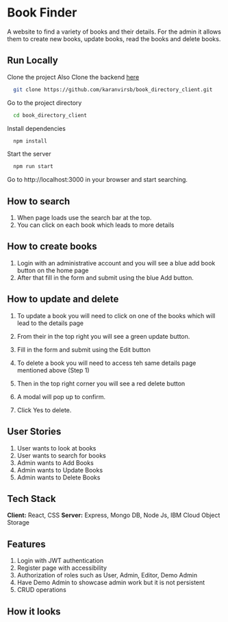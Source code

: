 # Book Finder

A website to find a variety of books and their details. For the admin it allows them to create new books, update books, read the books and delete books. 

## Run Locally

Clone the project
Also Clone the backend [here](https://github.com/karanvirsb/book_directory_server)

```bash
  git clone https://github.com/karanvirsb/book_directory_client.git
```

Go to the project directory

```bash
  cd book_directory_client
```

Install dependencies

```bash
  npm install
```

Start the server

```bash
  npm run start
```

Go to http://localhost:3000 in your browser and start searching. 

## How to search
1. When page loads use the search bar at the top.
2. You can click on each book which leads to more details

## How to create books
1. Login with an administrative account and you will see a blue add book button on the home page
2. After that fill in the form and submit using the blue Add button.  

## How to update and delete
1. To update a book you will need to click on one of the books which will lead to the details page
2. From their in the top right you will see a green update button. 
3. Fill in the form and submit using the Edit button

1. To delete a book you will need to access teh same details page mentioned above (Step 1)
2. Then in the top right corner you will see a red delete button
3. A modal will pop up to confirm. 
4. Click Yes to delete. 

## User Stories
1. User wants to look at books
2. User wants to search for books
3. Admin wants to Add Books
4. Admin wants to Update Books
5. Admin wants to Delete Books

## Tech Stack
**Client:** React, CSS
**Server:** Express, Mongo DB, Node Js, IBM Cloud Object Storage

## Features
1. Login with JWT authentication
2. Register page with accessibility
3. Authorization of roles such as User, Admin, Editor, Demo Admin
4. Have Demo Admin to showcase admin work but it is not persistent
5. CRUD operations

## How it looks

